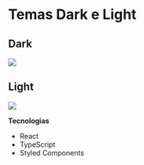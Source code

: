 # Temas Dark e Light

## Dark 
<img src="./github/dark.png">

## Light
<img src="./github/light.png">

**Tecnologias**
- React
- TypeScript
- Styled Components
